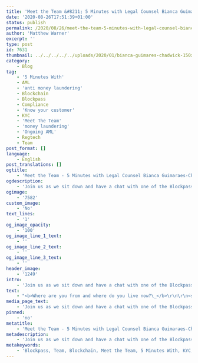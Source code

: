 ```yaml
---
title: 'Meet the Team &#8211; 5 Minutes with Legal Counsel Bianca Guimaraes-Chadwick'
date: '2020-08-26T17:51:39+01:00'
status: publish
permalink: /2020/08/26/meet-the-team-5-minutes-with-legal-counsel-bianca-guimaraes-chadwick
author: 'Matthew Warner'
excerpt: ''
type: post
id: 7631
thumbnail: ../../../../../uploads/2020/01/bianca-guimares-chadwick-150x150.jpg
category:
    - Blog
tag:
    - '5 Minutes With'
    - AML
    - 'anti money laundering'
    - Blockchain
    - Blockpass
    - Compliance
    - 'Know your customer'
    - KYC
    - 'Meet The Team'
    - 'money laundering'
    - 'Ongoing AML'
    - Regtech
    - Team
post_format: []
language:
    - English
post_translations: []
ogtitle:
    - 'Meet the Team - 5 Minutes with Legal Counsel Bianca Guimaraes-Chadwick '
ogdescription:
    - 'Join us as we sit down and have a chat with one of the Blockpass team to find out about them, their work, and their thoughts on blockchain technology. '
ogimage:
    - '7582'
custom_image:
    - 'No'
text_lines:
    - '1'
og_image_opacity:
    - '100'
og_image_line_1_text:
    - ''
og_image_line_2_text:
    - ''
og_image_line_3_text:
    - ''
header_image:
    - '1249'
intro:
    - 'Join us as we sit down and have a chat with one of the Blockpass team to find out about them, their work, and their thoughts on blockchain technology. '
text:
    - "<b>Where are you from and where do you live now?\_</b>\r\n\r\n<span style=\"font-weight: 400;\">Originally I’m from Brazil and now I’m living in Peterborough, England.</span>\r\n\r\n&nbsp;\r\n\r\n<b>What is your work background and how did you first get involved in Blockpass?</b>\r\n\r\n<span style=\"font-weight: 400;\">I became a lawyer in 2004 and worked in corporate law in Brazil before moving to the UK where I had the opportunity to diversify my skills. I ran my own property management company and a small law practice before joining Blockpass in 2018.</span>\r\n\r\n&nbsp;\r\n\r\n<b>What is your role at Blockpass and what does a typical day look like?\_</b>\r\n\r\n<span style=\"font-weight: 400;\">Together with the compliance team my role is to work on the structure of Blockpass, making sure our contracts, policies and procedures are in line with applicable regulations. My day consists of attending meetings with the team and third parties as well as doing legal research and drafting.</span>\r\n\r\n&nbsp;\r\n\r\n<b>What is something you’ve been proud of whilst working at Blockpass?\_</b>\r\n\r\n<span style=\"font-weight: 400;\">It is incredible to see the product developing and adapting to better serve our customers. Blockpass is constantly looking for ways to make digital identity easier, more accessible and compliant and that makes me proud to be part of the team.</span>\r\n\r\n&nbsp;\r\n\r\n<b>What do you think blockchain or crypto’s biggest potential is?</b><span style=\"font-weight: 400;\">\_</span>\r\n\r\n<span style=\"font-weight: 400;\">Faster and more transparent transactions, be they financial, medical or educational transactions.\_</span>\r\n\r\n&nbsp;\r\n\r\n<b>Where do you see the industry headed over the next 5 years?\_</b>\r\n\r\n<span style=\"font-weight: 400;\">More education on decentralised solutions is still needed and simplification of processes too. I believe that the industry will naturally get more user friendly in order to accommodate users that want to enjoy the benefits of blockchain but have no specific technical knowledge.</span>\r\n\r\n&nbsp;\r\n\r\n<b>Which hobby or activity are you particularly enjoying at the moment and why?\_</b>\r\n\r\n<span style=\"font-weight: 400;\">I have to say this pandemic made me rethink Kindle. I gave in a few months ago and now I cannot put it down. I cannot wait for the day when we can browse a bookshop again though.</span>\r\n\r\n&nbsp;\r\n\r\n<b>If you could spend a day with anyone, real or fictional, who would it be and why?\_</b>\r\n\r\n<span style=\"font-weight: 400;\">I would love to spend a day with Frasier because it would be hilarious to observe his fancy routine up close!</span>"
media_page_text:
    - 'Join us as we sit down and have a chat with one of the Blockpass team to find out about them, their work, and their thoughts on blockchain technology. '
pinned:
    - 'no'
metatitle:
    - 'Meet the Team - 5 Minutes with Legal Counsel Bianca Guimaraes-Chadwick '
metadescription:
    - 'Join us as we sit down and have a chat with one of the Blockpass team to find out about them, their work, and their thoughts on blockchain technology. '
metakeywords:
    - 'Blockpass, Team, Blockchain, Meet the Team, 5 Minutes With, KYC, Know Your Customer, AML, ongoing AML, Anti money laundering, Money laundering, compliance, regtech'
---
```

<!DOCTYPE html PUBLIC "-//W3C//DTD HTML 4.0 Transitional//EN" "http://www.w3.org/TR/REC-html40/loose.dtd">
<?xml encoding="UTF-8">
